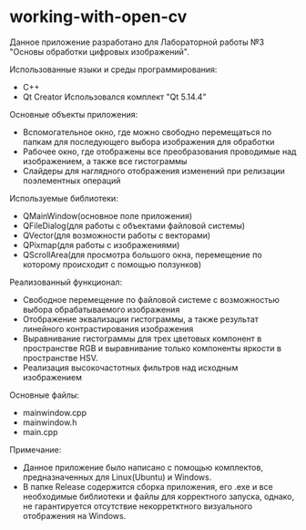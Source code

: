 # working-with-open-cv
Данное приложение разработано для Лабораторной работы №3 "Основы обработки цифровых изображений".

Использованные языки и среды программирования:
  - C++
  - Qt Creator Использовался комплект "Qt 5.14.4"

Основные объекты приложения:
  - Вспомогательное окно, где можно свободно перемещаться по папкам для последующего выбора изображения для обработки 
  - Рабочее окно, где отображены все преобразования проводимые над изображением, а также все гистограммы
  - Слайдеры для наглядного отображения изменений при релизации поэлементных операций
  

Используемые библиотеки:

  - QMainWindow(основное поле приложения)
  - QFileDialog(для работы с объектами файловой системы)
  - QVector(для возможности работы с векторами)
  - QPixmap(для работы с изображениями)
  - QScrollArea(для просмотра большого окна, перемещение по которому происходит с помощью ползунков)


Реализованный функционал:

  - Свободное перемещение по файловой системе с возможностью выбора обрабатываемого изображения
  - Отображение эквализации гистограммы, а также результат линейного контрастирования изображения
  - Выравнивание гистограммы для трех цветовых компонент в пространстве RGB и выравнивание только компоненты яркости в пространстве HSV.
  - Реализация высокочастотных фильтров над исходным изображением
  

Основные файлы:

  - mainwindow.cpp
  - mainwindow.h
  - main.cpp


Примечание:

  - Данное приложение было написано с помощью комплектов, предназначенных для Linux(Ubuntu) и Windows.  
  - В папке Release содержится сборка приложения, его .exe и все необходимые библиотеки и файлы для корректного запуска, однако, не гарантируется отсутствие некорретктного визуального отображения на Windows.
